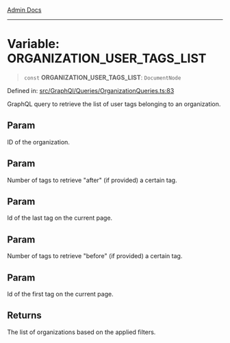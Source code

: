 [Admin Docs](/)

***

# Variable: ORGANIZATION\_USER\_TAGS\_LIST

> `const` **ORGANIZATION\_USER\_TAGS\_LIST**: `DocumentNode`

Defined in: [src/GraphQl/Queries/OrganizationQueries.ts:83](https://github.com/gautam-divyanshu/talawa-admin/blob/69cd9f147d3701d1db7821366b2c564d1fb49f77/src/GraphQl/Queries/OrganizationQueries.ts#L83)

GraphQL query to retrieve the list of user tags belonging to an organization.

## Param

ID of the organization.

## Param

Number of tags to retrieve "after" (if provided) a certain tag.

## Param

Id of the last tag on the current page.

## Param

Number of tags to retrieve "before" (if provided) a certain tag.

## Param

Id of the first tag on the current page.

## Returns

The list of organizations based on the applied filters.
